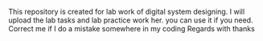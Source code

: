 This repository is created for lab work of digital system designing. I will upload the lab tasks and lab practice work her. you can use it if you need. Correct me if I do a mistake somewhere in my coding Regards with thanks
